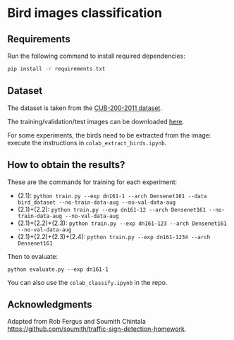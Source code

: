 # Bird images classification

## Requirements

Run the following command to install required dependencies:

```bash
pip install -r requirements.txt
```

## Dataset

The dataset is taken from the [CUB-200-2011 dataset](http://www.vision.caltech.edu/visipedia/CUB-200-2011.html).

The training/validation/test images can be downloaded [here](https://www.di.ens.fr/willow/teaching/recvis18/assignment3/bird_dataset.zip).

For some experiments, the birds need to be extracted from the image: execute the instructions in `colab_extract_birds.ipynb`.

## How to obtain the results?

These are the commands for training for each experiment:
- (2.1): `python train.py --exp dn161-1 --arch Densenet161 --data bird_dataset --no-train-data-aug --no-val-data-aug`
- (2.1)+(2.2): `python train.py --exp dn161-12 --arch Densenet161 --no-train-data-aug --no-val-data-aug`
- (2.1)+(2.2)+(2.3): `python train.py --exp dn161-123 --arch Densenet161 --no-val-data-aug`
- (2.1)+(2.2)+(2.3)+(2.4): `python train.py --exp dn161-1234 --arch Densenet161`

Then to evaluate:
```
python evaluate.py --exp dn161-1
```

You can also use the `colab_classify.ipynb` in the repo.

## Acknowledgments

Adapted from Rob Fergus and Soumith Chintala https://github.com/soumith/traffic-sign-detection-homework.